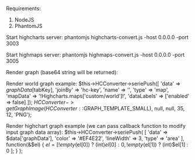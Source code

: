 Requirements:
  1. NodeJS
  2. PhantomJS

Start highcharts server:
  phantomjs highcharts-convert.js -host 0.0.0.0 -port 3003

Start highmaps server:
  phantomjs highmaps-convert.js -host 0.0.0.0 -port 3005

Render graph (base64 string will be returned):
  
  Render world graph example:
    $this->HCConverter->seriePush([
        'data' => $graphData[$tabKey],
        'joinBy' => 'hc-key',
        'name' => '',
        'type' => 'map',
        'mapData' => '!Highcharts.maps[\'custom/world\']!',
        'dataLabels' => ['enabled' => false]
    ]);
    $HCConverter->getGraphImage(HCConverter::$GRAPH_TEMPLATE_SMALL), null, null, 35, 12, 'PNG');
    
  Render highchart graph example (we can pass callback function to modify input graph data array):
    $this->HCConverter->seriePush(
        [
            'data'      => $data['graphData'],
            'color'     => '#EF4E22',
            'lineWidth' => 3,
            'type'      => 'area'
        ], 
        function(&$el) {
            $el = [
                !empty($el[0]) ? (int)$el[0] : 0, 
                !empty($el[1]) ? (int)$el[1] : 0
            ];
        }
    );

